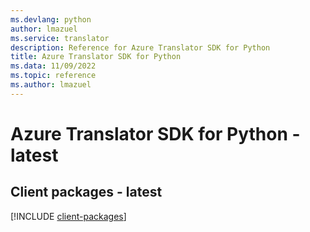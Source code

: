 ```yaml
---
ms.devlang: python
author: lmazuel
ms.service: translator
description: Reference for Azure Translator SDK for Python
title: Azure Translator SDK for Python
ms.data: 11/09/2022
ms.topic: reference
ms.author: lmazuel
---
```

# Azure Translator SDK for Python - latest

## Client packages - latest
[!INCLUDE [client-packages](translator-client-index.md)]